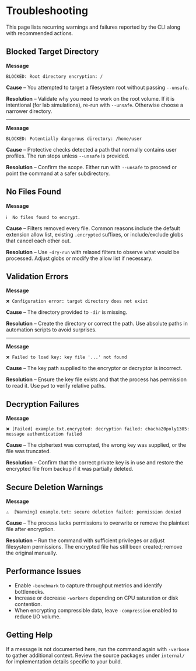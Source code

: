 # Troubleshooting

This page lists recurring warnings and failures reported by the CLI along with recommended actions.

## Blocked Target Directory

**Message**
```
BLOCKED: Root directory encryption: /
```

**Cause** – You attempted to target a filesystem root without passing `--unsafe`.

**Resolution** – Validate why you need to work on the root volume. If it is intentional (for lab simulations), re-run with `--unsafe`. Otherwise choose a narrower directory.

---

**Message**
```
BLOCKED: Potentially dangerous directory: /home/user
```

**Cause** – Protective checks detected a path that normally contains user profiles. The run stops unless `--unsafe` is provided.

**Resolution** – Confirm the scope. Either run with `--unsafe` to proceed or point the command at a safer subdirectory.

## No Files Found

**Message**
```
ℹ️  No files found to encrypt.
```

**Cause** – Filters removed every file. Common reasons include the default extension allow list, existing `.encrypted` suffixes, or include/exclude globs that cancel each other out.

**Resolution** – Use `-dry-run` with relaxed filters to observe what would be processed. Adjust globs or modify the allow list if necessary.

## Validation Errors

**Message**
```
❌ Configuration error: target directory does not exist
```

**Cause** – The directory provided to `-dir` is missing.

**Resolution** – Create the directory or correct the path. Use absolute paths in automation scripts to avoid surprises.

---

**Message**
```
❌ Failed to load key: key file '...' not found
```

**Cause** – The key path supplied to the encryptor or decryptor is incorrect.

**Resolution** – Ensure the key file exists and that the process has permission to read it. Use `pwd` to verify relative paths.

## Decryption Failures

**Message**
```
❌ [Failed] example.txt.encrypted: decryption failed: chacha20poly1305: message authentication failed
```

**Cause** – The ciphertext was corrupted, the wrong key was supplied, or the file was truncated.

**Resolution** – Confirm that the correct private key is in use and restore the encrypted file from backup if it was partially deleted.

## Secure Deletion Warnings

**Message**
```
⚠️  [Warning] example.txt: secure deletion failed: permission denied
```

**Cause** – The process lacks permissions to overwrite or remove the plaintext file after encryption.

**Resolution** – Run the command with sufficient privileges or adjust filesystem permissions. The encrypted file has still been created; remove the original manually.

## Performance Issues

- Enable `-benchmark` to capture throughput metrics and identify bottlenecks.
- Increase or decrease `-workers` depending on CPU saturation or disk contention.
- When encrypting compressible data, leave `-compression` enabled to reduce I/O volume.

## Getting Help

If a message is not documented here, run the command again with `-verbose` to gather additional context. Review the source packages under `internal/` for implementation details specific to your build.
